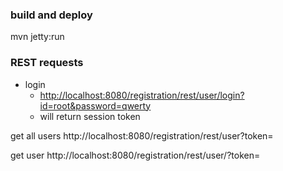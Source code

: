 ### build and deploy
mvn jetty:run

### REST requests
* login
    * [http://localhost:8080/registration/rest/user/login?id=root&password=qwerty](http://localhost:8080/registration/rest/user/login?id=root&password=qwerty)
    * will return session token

get all users
http://localhost:8080/registration/rest/user?token=<token>

get user
http://localhost:8080/registration/rest/user/<id>?token=<token>
